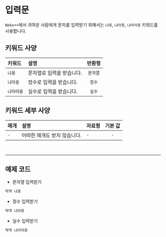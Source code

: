 # 입력문
`Neko++`에서 귀여운 사람에게 문자를 입력받기 위해서는 `냐옹`, `냐아옹`, `냐아아옹` 키워드를 사용합니다.

## 키워드 사양

|키워드|설명|반환형|
|:---|:---|:---:|
|`냐옹`|문자열로 입력을 받습니다.|`문자열`|
|`냐아옹`|정수로 입력을 받습니다.|`정수`|
|`냐아아옹`|실수로 입력을 받습니다.|`실수`|

## 키워드 세부 사양

|매개|설명|자료형|기본 값|
|:---|:---|:---|:---:|
|`-`|어떠한 매개도 받지 않습니다.|`-`|`-`|

<br>

---

## 예제 코드

* 문자열 입력받기
```sh
먁꺅 냐옹
```

* 정수 입력받기
```sh
먁꺅 냐아옹
```

* 실수 입력받기
```sh
먁꺅 냐아아옹
```